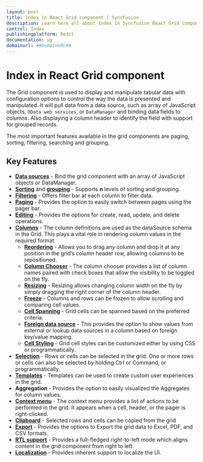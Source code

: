 ```yaml
---
layout: post
title: Index in React Grid component | Syncfusion
description: Learn here all about Index in Syncfusion React Grid component of Syncfusion Essential JS 2 and more.
control: Index 
publishingplatform: React
documentation: ug
domainurl: ##DomainURL##
---
```


# Index in React Grid component

The Grid component is used to display and manipulate tabular data with configuration options to control the way the data is presented and manipulated.
It will pull data from a data source, such as array of JavaScript objects,
`OData web services`, or `DataManager` and binding data fields to columns.
Also displaying a column header to identify the field with support for grouped records.

The most important features available in the grid components are paging, sorting, filtering, searching and grouping.

## Key Features

* [**Data sources**](./data-binding) - Bind the grid component with an array of JavaScript objects or DataManager.
* [**Sorting**](./sorting) and [**grouping**](./grouping) - Supports **n** levels of sorting and grouping.
* [**Filtering**](./filtering) - Offers filter bar at each column to filter data.
* [**Paging**](./paging) - Provides the option to easily switch between pages using the pager bar.
* [**Editing**](./edit) - Provides the options for create, read, update, and delete operations.
* [**Columns**](./columns) - The column definitions are used as the dataSource schema in the Grid. This plays a vital role in rendering column values in the required format.
    * [**Reordering**](./columns#reorder) - Allows you to drag any column and drop it at any position in the grid’s column header row, allowing columns to be repositioned.
    * [**Column Chooser**](./columns#column-chooser) - The column chooser provides a list of column names paired with check boxes that allow the visibility to be toggled on the fly.
    * [**Resizing**](./columns#column-resizing) - Resizing allows changing column width on the fly by simply dragging the right corner of the column header.
    * [**Freeze**](./scrolling#frozen-rows-and-columns) - Columns and rows can be frozen to allow scrolling and comparing cell values.
    * [**Cell Spanning**](./columns#column-spanning) - Grid cells can be spanned based on the preferred criteria.
    * [**Foreign data source**](./columns#foreign-key-column) - This provides the option to show values from external or lookup data sources in a column based on foreign key/value mapping.
    * [**Cell Styling**](./how-to#customize-column-styles) - Grid cell styles can be customized either by using CSS or programmatically.
* [**Selection**](./selection) - Rows or cells can be selected in the grid. One or more rows or cells can also be selected by holding Ctrl or Command, or programmatically.
* [**Templates**](./columns#column-template) - Templates can be used to create custom user experiences in the grid.
* **Aggregation** - Provides the option to easily visualized the Aggregates for column values.
* [**Context menu**](./context-menu) - The context menu provides a list of actions to be performed in the grid. It appears when a cell, header, or the pager is right-clicked.
* [**Clipboard**](./clipboard) - Selected rows and cells can be copied from the grid
* [**Export**](./pdf-export) - Provides the options to Export the grid data to Excel, PDF, and CSV formats.
* [**RTL support**](./global-local#right-to-left---rtl) - Provides a full-fledged right-to-left mode which aligns content in the grid component from right to left.
* [**Localization**](./global-local#localization) - Provides inherent support to localize the UI.
